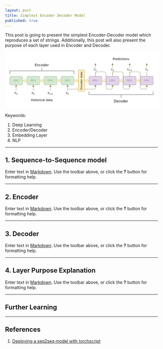 ```yaml
---
layout: post
title: Simplest Encoder Decoder Model
published: true
---
```


This post is going to present the simplest Encoder-Decoder model which reproduces a set of strings. Additionally, this post will also present the purpose of each layer used in Encoder and Decoder.
<p align="center">
<img src="/assets/2020-08-31-simple_encoder_decoder/seq2seq_model.png" alt="Simplest encoder-decoder architecture." width="800" >
</p>


Keywords:

1. Deep Learning
2. Encoder/Decoder
3. Embedding Layer
4. NLP

<!--more-->


---

## 1. Sequence-to-Sequence model

Enter text in [Markdown](http://daringfireball.net/projects/markdown/). Use the toolbar above, or click the **?** button for formatting help.

---

## 2. Encoder

Enter text in [Markdown](http://daringfireball.net/projects/markdown/). Use the toolbar above, or click the **?** button for formatting help.

---

## 3. Decoder

Enter text in [Markdown](http://daringfireball.net/projects/markdown/). Use the toolbar above, or click the **?** button for formatting help.

---

## 4. Layer Purpose Explanation

Enter text in [Markdown](http://daringfireball.net/projects/markdown/). Use the toolbar above, or click the **?** button for formatting help.

---

## Further Learning

---

## References

1. [Deploying a seq2seq model with torchscript](https://pytorch.org/tutorials/beginner/deploy_seq2seq_hybrid_frontend_tutorial.html)


